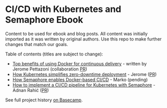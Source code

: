 # CI/CD with Kubernetes and Semaphore Ebook

Content to be used for ebook and blog posts.
All content was initially imported as it was written by original authors.
Use this repo to make further changes that match our goals.

Table of contents (titles are subject to change):

- [Top benefits of using Docker for continuous delivery](ch01.md) - written
  by Jerome Pettazoni (collaboration
  [PR](https://github.com/renderedtext/writer-collab-jpetazzo/pull/1))
- [How Kubernetes simplifies zero-downtime deployment](ch02.md) - Jerome
  ([PR](https://github.com/renderedtext/writer-collab-jpetazzo/pull/2))
- [How Semaphore enables Docker-based CI/CD](ch03.md) - Marko (pending)
- [How to implement a CI/CD pipeline for Kubernetes with Semaphore](ch04.md) - Adnan Rahić
  ([PR](https://github.com/renderedtext/writer-collab-adnanrahic/pull/1))

See full project history [on
Basecamp](https://3.basecamp.com/3093216/projects/8589692).

